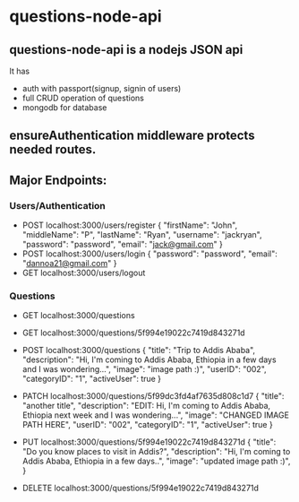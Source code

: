 # questions-node-api
## questions-node-api is a nodejs JSON api 
It has 
- auth with passport(signup, signin of users)
- full CRUD operation of questions
- mongodb for database

## ensureAuthentication middleware protects needed routes.

## Major Endpoints:

### Users/Authentication
- POST localhost:3000/users/register
 {
    "firstName": "John",
    "middleName": "P",
    "lastName": "Ryan",
    "username": "jackryan",
    "password": "password",
    "email": "jack@gmail.com"
}
- POST localhost:3000/users/login
  {
      "password": "password",
      "email": "dannoa21@gmail.com"
  }
- GET localhost:3000/users/logout


### Questions
- GET localhost:3000/questions
- GET localhost:3000/questions/5f994e19022c7419d843271d
- POST localhost:3000/questions
  {
      "title": "Trip to Addis Ababa",
      "description": "Hi, I'm coming to Addis Ababa, Ethiopia in a few days and I was wondering...",
      "image": "image path :)",
      "userID": "002",
      "categoryID": "1",
      "activeUser": true
  }

- PATCH localhost:3000/questions/5f99dc3fd4af7635d808c1d7
{
    "title": "another title",
    "description": "EDIT: Hi, I'm coming to Addis Ababa, Ethiopia next week and I was wondering...",
    "image": "CHANGED IMAGE PATH HERE",
    "userID": "002",
    "categoryID": "1",
    "activeUser": true
}
- PUT localhost:3000/questions/5f994e19022c7419d843271d
{
    "title": "Do you know places to visit in Addis?",
    "description": "Hi, I'm coming to Addis Ababa, Ethiopia in a few days..",
    "image": "updated image path :)",
 }
- DELETE localhost:3000/questions/5f994e19022c7419d843271d



